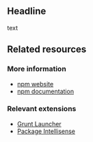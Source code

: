 <properties
	pageTitle="Auto-load"
	description="How to load the package in the most efficient way."
	slug="auto-load"
	keywords="uicontext, provideautoload, backgroundload"
/>

## Headline
text

<aside role="complementary">

## Related resources

<section>

### More information

- [npm website](https://www.npmjs.com/)
- [npm documentation](https://docs.npmjs.com/)
</section>

<section>

### Relevant extensions

- [Grunt Launcher](https://visualstudiogallery.msdn.microsoft.com/dcbc5325-79ef-4b72-960e-0a51ee33a0ff)
- [Package Intellisense](https://visualstudiogallery.msdn.microsoft.com/65748cdb-4087-497e-a394-2e3449c8e61e)
</section>

</aside>